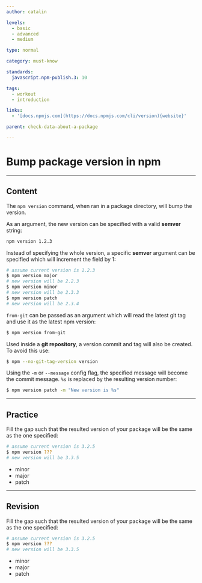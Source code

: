 ```yaml
---
author: catalin

levels:
  - basic
  - advanced
  - medium

type: normal

category: must-know

standards:
  javascript.npm-publish.3: 10

tags:
  - workout
  - introduction

links:
  - '[docs.npmjs.com](https://docs.npmjs.com/cli/version){website}'

parent: check-data-about-a-package

---
```

# Bump package version in npm

---
## Content

The `npm version` command, when ran in a package directory, will bump the version.

As an argument, the new version can be specified with a valid **semver** string:
```bash
npm version 1.2.3
```
Instead of specifying the whole version, a specific **semver** argument can be specified which will increment the field by 1:
```bash
# assume current version is 1.2.3
$ npm version major
# new version will be 2.2.3
$ npm version minor
# new version will be 2.3.3
$ npm version patch
# new version will be 2.3.4

```

`from-git` can be passed as an argument which will read the latest git tag and use it as the latest npm version:
```bash
$ npm version from-git
```
Used inside a **git repository**, a version commit and tag will also be created. To avoid this use:
```bash
$ npm --no-git-tag-version version
```

Using the `-m` or `--message` config flag, the specified message will become the commit message. `%s` is replaced by the resulting version number:
```bash
$ npm version patch -m "New version is %s"
```

---
## Practice

Fill the gap such that the resulted version of your package will be the same as the one specified:
```bash
# assume current version is 3.2.5
$ npm version ???
# new version will be 3.3.5
```


* minor
* major
* patch

---
## Revision

Fill the gap such that the resulted version of your package will be the same as the one specified:
```bash
# assume current version is 3.2.5
$ npm version ???
# new version will be 3.3.5
```


* minor
* major
* patch
 
